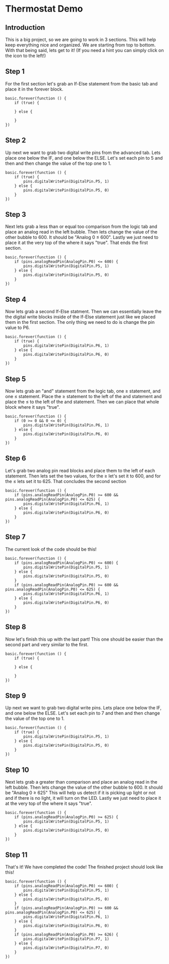 # Thermostat Demo

## Introduction 

This is a big project, so we are going to work in 3 sections. This will help keep everything nice and organized. We are starting from top to bottom. With that being said, lets get to it! (If you need a hint you can simply click on the icon to the left!)

## Step 1

For the first section let's grab an If-Else statement from the basic tab and place it in the forever block. 

```blocks 
basic.forever(function () {
    if (true) {
    	
    } else {
    	
    }
})
```

## Step 2

Up next we want to grab two digital write pins from the advanced tab. Lets place one below the IF, and one below the ELSE. Let's set each pin to 5 and then and then change the value of the top one to 1.

```blocks
basic.forever(function () {
    if (true) {
        pins.digitalWritePin(DigitalPin.P5, 1)
    } else {
        pins.digitalWritePin(DigitalPin.P5, 0)
    }
})
```

## Step 3

Next lets grab a less than or equal too comparison from the logic tab and place an analog read in the left bubble. Then lets change the value of the other bubble to 600. It should be "Analog 0 ≤ 600". Lastly we just need to place it at the very top of the where it says "true". That ends the first section. 

```blocks
basic.forever(function () {
    if (pins.analogReadPin(AnalogPin.P0) <= 600) {
        pins.digitalWritePin(DigitalPin.P5, 1)
    } else {
        pins.digitalWritePin(DigitalPin.P5, 0)
    }
})
```

## Step 4 

Now lets grab a second If-Else statment. Then we can essentially leave the the digital write blocks inside of the If-Else statement just like we placed them in the first section. The only thing we need to do is change the pin value to P6. 

```blocks 
basic.forever(function () {
    if (true) {
        pins.digitalWritePin(DigitalPin.P6, 1)
    } else {
        pins.digitalWritePin(DigitalPin.P6, 0)
    }
})
```

## Step 5

Now lets grab an "and" statement from the logic tab, one ≥ statement, and one ≤ statement. Place the ≥ statement to the left of the and statement and place the ≤ to the left of the and statement. Then we can place that whole block where it says "true".

```blocks
basic.forever(function () {
    if (0 >= 0 && 0 <= 0) {
        pins.digitalWritePin(DigitalPin.P6, 1)
    } else {
        pins.digitalWritePin(DigitalPin.P6, 0)
    }
})
```

## Step 6 

Let's grab two analog pin read blocks and place them to the left of each statement. Then lets set the two values, for the ≥ let's set it to 600, and for the ≤ lets set it to 625. That concludes the second section

```blocks
basic.forever(function () {
    if (pins.analogReadPin(AnalogPin.P0) >= 600 && pins.analogReadPin(AnalogPin.P0) <= 625) {
        pins.digitalWritePin(DigitalPin.P6, 1)
    } else {
        pins.digitalWritePin(DigitalPin.P6, 0)
    }
})
```

## Step 7 

The current look of the code should be this!

```blocks
basic.forever(function () {
    if (pins.analogReadPin(AnalogPin.P0) <= 600) {
        pins.digitalWritePin(DigitalPin.P5, 1)
    } else {
        pins.digitalWritePin(DigitalPin.P5, 0)
    }
    if (pins.analogReadPin(AnalogPin.P0) >= 600 && pins.analogReadPin(AnalogPin.P0) <= 625) {
        pins.digitalWritePin(DigitalPin.P6, 1)
    } else {
        pins.digitalWritePin(DigitalPin.P6, 0)
    }
})
```

## Step 8 

Now let's finish this up with the last part! This one should be easier than the second part and very similar to the first. 

```blocks 
basic.forever(function () {
    if (true) {
    	
    } else {
    	
    }
})
```

## Step 9

Up next we want to grab two digital write pins. Lets place one below the IF, and one below the ELSE. Let's set each pin to 7 and then and then change the value of the top one to 1.

```blocks
basic.forever(function () {
    if (true) {
        pins.digitalWritePin(DigitalPin.P5, 1)
    } else {
        pins.digitalWritePin(DigitalPin.P5, 0)
    }
})
```

## Step 10
Next lets grab a greater than comparison and place an analog read in the left bubble. Then lets change the value of the other bubble to 600. It should be "Analog 0 ≥ 625" This will help us detect if it is picking up light or not and if there is no light, it will turn on the LED. Lastly we just need to place it at the very top of the where it says "true".

```blocks
basic.forever(function () {
    if (pins.analogReadPin(AnalogPin.P0) >= 625) {
        pins.digitalWritePin(DigitalPin.P5, 1)
    } else {
        pins.digitalWritePin(DigitalPin.P5, 0)
    }
})
```

## Step 11

That's it! We have completed the code! The finished project should look like this! 

```blocks
basic.forever(function () {
    if (pins.analogReadPin(AnalogPin.P0) <= 600) {
        pins.digitalWritePin(DigitalPin.P5, 1)
    } else {
        pins.digitalWritePin(DigitalPin.P5, 0)
    }
    if (pins.analogReadPin(AnalogPin.P0) >= 600 && pins.analogReadPin(AnalogPin.P0) <= 625) {
        pins.digitalWritePin(DigitalPin.P6, 1)
    } else {
        pins.digitalWritePin(DigitalPin.P6, 0)
    }
    if (pins.analogReadPin(AnalogPin.P0) >= 626) {
        pins.digitalWritePin(DigitalPin.P7, 1)
    } else {
        pins.digitalWritePin(DigitalPin.P7, 0)
    }
})
```




